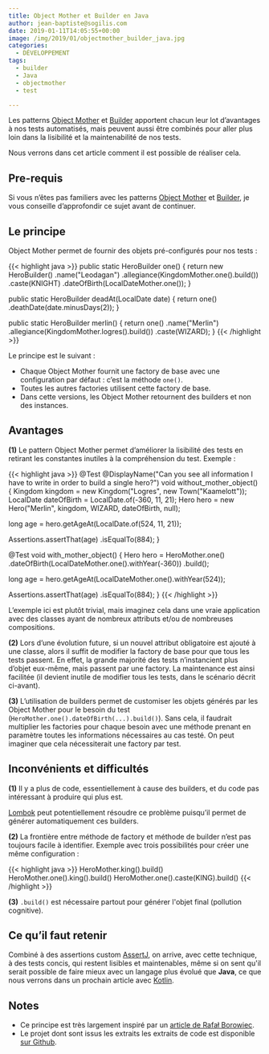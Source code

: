 ```yaml
---
title: Object Mother et Builder en Java
author: jean-baptiste@sogilis.com
date: 2019-01-11T14:05:55+00:00
image: /img/2019/01/objectmother_builder_java.jpg
categories:
  - DÉVELOPPEMENT
tags:
  - builder
  - Java
  - objectmother
  - test

---
```

Les patterns [Object Mother][1] et [Builder][2] apportent chacun leur lot d’avantages à nos tests automatisés, mais peuvent aussi être combinés pour aller plus loin dans la lisibilité et la maintenabilité de nos tests.

Nous verrons dans cet article comment il est possible de réaliser cela.

## Pre-requis

Si vous n’êtes pas familiers avec les patterns [Object Mother][1] et [Builder][2], je vous conseille d’approfondir ce sujet avant de continuer.

## Le principe

Object Mother permet de fournir des objets pré-configurés pour nos tests :

{{< highlight java >}}
public static HeroBuilder one() {
   return new HeroBuilder()
       .name("Leodagan")
       .allegiance(KingdomMother.one().build())
       .caste(KNIGHT)
       .dateOfBirth(LocalDateMother.one());
}

public static HeroBuilder deadAt(LocalDate date) {
   return one()
       .deathDate(date.minusDays(2));
}

public static HeroBuilder merlin() {
   return one()
       .name("Merlin")
       .allegiance(KingdomMother.logres().build())
       .caste(WIZARD);
}
{{< /highlight >}}

Le principe est le suivant :

* Chaque Object Mother fournit une factory de base avec une configuration par défaut : c’est la méthode `one()`.
* Toutes les autres factories utilisent cette factory de base.
* Dans cette versions, les Object Mother retournent des builders et non des instances.

## Avantages

**(1)** Le pattern Object Mother permet d’améliorer la lisibilité des tests en retirant les constantes inutiles à la compréhension du test. Exemple :

{{< highlight java >}}
@Test
@DisplayName("Can you see all information I have to write in order to build a single hero?")
void without_mother_object() {
   Kingdom kingdom = new Kingdom("Logres", new Town("Kaamelott"));
   LocalDate dateOfBirth = LocalDate.of(-360, 11, 21);
   Hero hero = new Hero("Merlin", kingdom, WIZARD, dateOfBirth, null);

   long age = hero.getAgeAt(LocalDate.of(524, 11, 21));

   Assertions.assertThat(age)
       .isEqualTo(884);
}

@Test
void with_mother_object() {
   Hero hero = HeroMother.one()
       .dateOfBirth(LocalDateMother.one().withYear(-360))
       .build();

   long age = hero.getAgeAt(LocalDateMother.one().withYear(524));

   Assertions.assertThat(age)
       .isEqualTo(884);
}
{{< /highlight >}}

L’exemple ici est plutôt trivial, mais imaginez cela dans une vraie application avec des classes ayant de nombreux attributs et/ou de nombreuses compositions.  


**(2)** Lors d’une évolution future, si un nouvel attribut obligatoire est ajouté à une classe, alors il suffit de modifier la factory de base pour que tous les tests passent. En effet, la grande majorité des tests n’instancient plus d’objet eux-même, mais passent par une factory. La maintenance est ainsi facilitée (il devient inutile de modifier tous les tests, dans le scénario décrit ci-avant).  


**(3)** L’utilisation de builders permet de customiser les objets générés par les Object Mother pour le besoin du test (`HeroMother.one().dateOfBirth(...).build()`). Sans cela, il faudrait multiplier les factories pour chaque besoin avec une méthode prenant en paramètre toutes les informations nécessaires au cas testé. On peut imaginer que cela nécessiterait une factory par test.

## Inconvénients et difficultés

**(1)** Il y a plus de code, essentiellement à cause des builders, et du code pas intéressant à produire qui plus est. 

[Lombok][3] peut potentiellement résoudre ce problème puisqu’il permet de générer automatiquement ces builders.  


**(2)** La frontière entre méthode de factory et méthode de builder n’est pas toujours facile à identifier. Exemple avec trois possibilités pour créer une même configuration : 

{{< highlight java >}}
HeroMother.king().build()
HeroMother.one().king().build()
HeroMother.one().caste(KING).build()
{{< /highlight >}}

**(3)** `.build()` est nécessaire partout pour générer l'objet final (pollution cognitive).  


## Ce qu’il faut retenir

Combiné à des assertions custom [AssertJ][4], on arrive, avec cette technique, à des tests concis, qui restent lisibles et maintenables, même si on sent qu'il serait possible de faire mieux avec un langage plus évolué que **Java**, ce que nous verrons dans un prochain article avec [Kotlin][5].

## Notes

* Ce principe est très largement inspiré par un [article de Rafał Borowiec][6].
* Le projet dont sont issus les extraits les extraits de code est disponible [sur Github][7].

[1]: https://martinfowler.com/bliki/ObjectMother.html
[2]: https://en.wikipedia.org/wiki/Builder_pattern
[3]: https://projectlombok.org/
[4]: http://joel-costigliola.github.io/assertj/
[5]: http://kotlinlang.org/
[6]: http://blog.codeleak.pl/2014/06/test-data-builders-and-object-mother.html
[7]: https://github.com/sogilis/motherobject-builder-java-example
